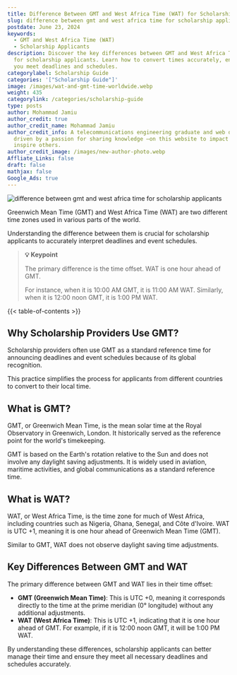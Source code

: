 ```yaml
---
title: Difference Between GMT and West Africa Time (WAT) for Scholarship Applicants
slug: difference between gmt and west africa time for scholarship applicants
postdate: June 23, 2024
keywords:
  - GMT and West Africa Time (WAT)
  - Scholarship Applicants
description: Discover the key differences between GMT and West Africa Time (WAT)
  for scholarship applicants. Learn how to convert times accurately, ensuring
  you meet deadlines and schedules.
categorylabel: Scholarship Guide
categories: '["Scholarship Guide"]'
image: /images/wat-and-gmt-time-worldwide.webp
weight: 435
categorylink: /categories/scholarship-guide
type: posts
author: Mohammad Jamiu
author_credit: true
author_credit_name: Mohammad Jamiu
author_credit_info: A telecommunications engineering graduate and web developer,
  driven by a passion for sharing knowledge —on this website to impact and
  inspire others.
author_credit_image: /images/new-author-photo.webp
Affliate_Links: false
draft: false
mathjax: false
Google_Ads: true
---
```

![difference between gmt and west africa time for scholarship applicants](/images/wat-and-gmt-time-worldwide.webp "difference between gmt and west africa time for scholarship applicants")

Greenwich Mean Time (GMT) and West Africa Time (WAT) are two different time zones used in various parts of the world.

Understanding the difference between them is crucial for scholarship applicants to accurately interpret deadlines and event schedules.

> **:bulb: Keypoint**
>
> The primary difference is the time offset. WAT is one hour ahead of GMT. 
>
> For instance, when it is 10:00 AM GMT, it is 11:00 AM WAT. Similarly, when it is 12:00 noon GMT, it is 1:00 PM WAT.
>
>

{{< table-of-contents >}}

## **Why Scholarship Providers Use GMT?**

Scholarship providers often use GMT as a standard reference time for announcing deadlines and event schedules because of its global recognition. 

This practice simplifies the process for applicants from different countries to convert to their local time. 

## **What is GMT?**

GMT, or Greenwich Mean Time, is the mean solar time at the Royal Observatory in Greenwich, London. It historically served as the reference point for the world's timekeeping. 

GMT is based on the Earth's rotation relative to the Sun and does not involve any daylight saving adjustments. It is widely used in aviation, maritime activities, and global communications as a standard reference time.

## **What is WAT?**

WAT, or West Africa Time, is the time zone for much of West Africa, including countries such as Nigeria, Ghana, Senegal, and Côte d'Ivoire. WAT is UTC +1, meaning it is one hour ahead of Greenwich Mean Time (GMT). 

Similar to GMT, WAT does not observe daylight saving time adjustments.

## **Key Differences Between GMT and WAT**

The primary difference between GMT and WAT lies in their time offset:

* **GMT (Greenwich Mean Time)**: This is UTC +0, meaning it corresponds directly to the time at the prime meridian (0° longitude) without any additional adjustments.
* **WAT (West Africa Time)**: This is UTC +1, indicating that it is one hour ahead of GMT. For example, if it is 12:00 noon GMT, it will be 1:00 PM WAT.

By understanding these differences, scholarship applicants can better manage their time and ensure they meet all necessary deadlines and schedules accurately.